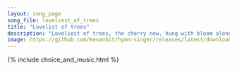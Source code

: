 ```yaml
---
layout: song_page
song_file: loveliest_of_trees
title: "Lovelist of trees"
description: "Loveliest of trees, the cherry now, hung with bloom along the bough, it stands about the woodland ride wearing white for Eastertide.  Now of my threes... secular 4part acapella 3verse musicbyother textbyother spring"
image: https://github.com/kenanbit/hymn-singer/releases/latest/download/loveliest_of_trees-trad.png
---
```


{% include choice_and_music.html %}